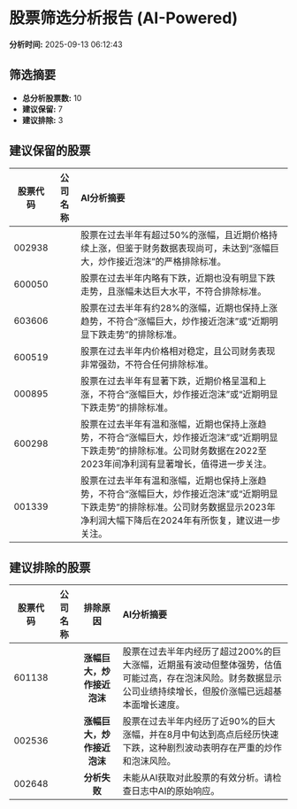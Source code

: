 # 股票筛选分析报告 (AI-Powered)

**分析时间:** 2025-09-13 06:12:43

## 筛选摘要

- **总分析股票数:** 10
- **建议保留:** 7
- **建议排除:** 3

## 建议保留的股票

| 股票代码 | 公司名称 | AI分析摘要 |
|:---:|:---:|:---|
| 002938 |  | 股票在过去半年有超过50%的涨幅，且近期价格持续上涨，但鉴于财务数据表现尚可，未达到“涨幅巨大，炒作接近泡沫”的严格排除标准。 |
| 600050 |  | 股票在过去半年内略有下跌，近期也没有明显下跌走势，且涨幅未达巨大水平，不符合排除标准。 |
| 603606 |  | 股票在过去半年有约28%的涨幅，近期也保持上涨趋势，不符合“涨幅巨大，炒作接近泡沫”或“近期明显下跌走势”的排除标准。 |
| 600519 |  | 股票在过去半年内价格相对稳定，且公司财务表现非常强劲，不符合任何排除标准。 |
| 000895 |  | 股票在过去半年有显著下跌，近期价格呈温和上涨，不符合“涨幅巨大，炒作接近泡沫”或“近期明显下跌走势”的排除标准。 |
| 600298 |  | 股票在过去半年有温和涨幅，近期也保持上涨趋势，不符合“涨幅巨大，炒作接近泡沫”或“近期明显下跌走势”的排除标准。公司财务数据在2022至2023年间净利润有显著增长，值得进一步关注。 |
| 001339 |  | 股票在过去半年有温和涨幅，近期也保持上涨趋势，不符合“涨幅巨大，炒作接近泡沫”或“近期明显下跌走势”的排除标准。公司财务数据显示2023年净利润大幅下降后在2024年有所恢复，建议进一步关注。 |

## 建议排除的股票

| 股票代码 | 公司名称 | 排除原因 | AI分析摘要 |
|:---:|:---:|:---:|:---|
| 601138 |  | **涨幅巨大，炒作接近泡沫** | 股票在过去半年内经历了超过200%的巨大涨幅，近期虽有波动但整体强势，估值可能过高，存在泡沫风险。财务数据显示公司业绩持续增长，但股价涨幅已远超基本面增长速度。 |
| 002536 |  | **涨幅巨大，炒作接近泡沫** | 股票在过去半年内经历了近90%的巨大涨幅，并在8月中旬达到高点后经历快速下跌，这种剧烈波动表明存在严重的炒作和泡沫风险。 |
| 002648 |  | **分析失败** | 未能从AI获取对此股票的有效分析。请检查日志中AI的原始响应。 |
